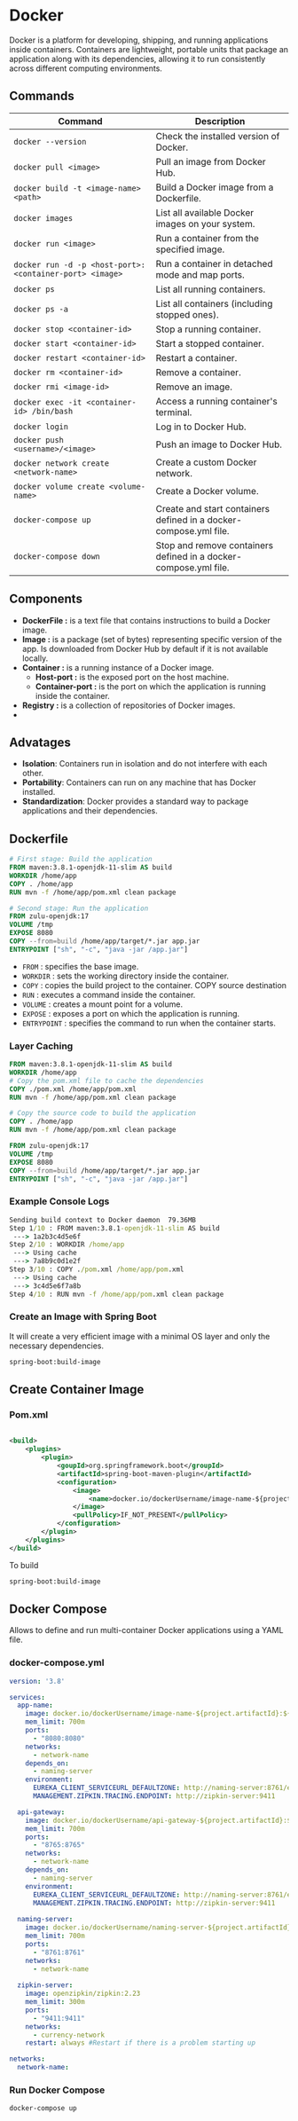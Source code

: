 # Docker

Docker is a platform for developing, shipping, and running applications inside containers.
Containers are lightweight, portable units that package an application along with its dependencies,
allowing it to run consistently across different computing environments.

## Commands

| Command                                                 | Description                                                       |
|---------------------------------------------------------|-------------------------------------------------------------------|
| `docker --version`                                      | Check the installed version of Docker.                            |
| `docker pull <image>`                                   | Pull an image from Docker Hub.                                    |
| `docker build -t <image-name> <path>`                   | Build a Docker image from a Dockerfile.                           |
| `docker images`                                         | List all available Docker images on your system.                  |
| `docker run <image>`                                    | Run a container from the specified image.                         |
| `docker run -d -p <host-port>:<container-port> <image>` | Run a container in detached mode and map ports.                   |
| `docker ps`                                             | List all running containers.                                      |
| `docker ps -a`                                          | List all containers (including stopped ones).                     |
| `docker stop <container-id>`                            | Stop a running container.                                         |
| `docker start <container-id>`                           | Start a stopped container.                                        |
| `docker restart <container-id>`                         | Restart a container.                                              |
| `docker rm <container-id>`                              | Remove a container.                                               |
| `docker rmi <image-id>`                                 | Remove an image.                                                  |
| `docker exec -it <container-id> /bin/bash`              | Access a running container's terminal.                            |
| `docker login`                                          | Log in to Docker Hub.                                             |
| `docker push <username>/<image>`                        | Push an image to Docker Hub.                                      |
| `docker network create <network-name>`                  | Create a custom Docker network.                                   |
| `docker volume create <volume-name>`                    | Create a Docker volume.                                           |
| `docker-compose up`                                     | Create and start containers defined in a docker-compose.yml file. |
| `docker-compose down`                                   | Stop and remove containers defined in a docker-compose.yml file.  |

## Components

- **DockerFile :** is a text file that contains instructions to build a Docker image.
- **Image :** is a package (set of bytes) representing specific version of the app. Is downloaded from Docker Hub by
  default if it is not available locally.
- **Container :** is a running instance of a Docker image.
    - **Host-port :** is the exposed port on the host machine.
    - **Container-port :** is the port on which the application is running inside the container.
- **Registry :** is a collection of repositories of Docker images.
-

## Advatages

- **Isolation**: Containers run in isolation and do not interfere with each other.
- **Portability**: Containers can run on any machine that has Docker installed.
- **Standardization**: Docker provides a standard way to package applications and their dependencies.

## Dockerfile

```dockerfile
# First stage: Build the application
FROM maven:3.8.1-openjdk-11-slim AS build
WORKDIR /home/app
COPY . /home/app
RUN mvn -f /home/app/pom.xml clean package

# Second stage: Run the application
FROM zulu-openjdk:17
VOLUME /tmp
EXPOSE 8080
COPY --from=build /home/app/target/*.jar app.jar
ENTRYPOINT ["sh", "-c", "java -jar /app.jar"]
```

- `FROM` : specifies the base image.
- `WORKDIR` : sets the working directory inside the container.
- `COPY` : copies the build project to the container. COPY source destination
- `RUN` : executes a command inside the container.
- `VOLUME` : creates a mount point for a volume.
- `EXPOSE` : exposes a port on which the application is running.
- `ENTRYPOINT` : specifies the command to run when the container starts.

### Layer Caching

```dockerfile
FROM maven:3.8.1-openjdk-11-slim AS build
WORKDIR /home/app
# Copy the pom.xml file to cache the dependencies
COPY ./pom.xml /home/app/pom.xml
RUN mvn -f /home/app/pom.xml clean package

# Copy the source code to build the application
COPY . /home/app
RUN mvn -f /home/app/pom.xml clean package

FROM zulu-openjdk:17
VOLUME /tmp
EXPOSE 8080
COPY --from=build /home/app/target/*.jar app.jar
ENTRYPOINT ["sh", "-c", "java -jar /app.jar"]
```

### Example Console Logs

```cmd
Sending build context to Docker daemon  79.36MB
Step 1/10 : FROM maven:3.8.1-openjdk-11-slim AS build
 ---> 1a2b3c4d5e6f
Step 2/10 : WORKDIR /home/app
 ---> Using cache
 ---> 7a8b9c0d1e2f
Step 3/10 : COPY ./pom.xml /home/app/pom.xml
 ---> Using cache
 ---> 3c4d5e6f7a8b
Step 4/10 : RUN mvn -f /home/app/pom.xml clean package
```

### Create an Image with Spring Boot

It will create a very efficient image with a minimal OS layer and only the necessary dependencies.

```cmd
spring-boot:build-image
```

## Create Container Image

### Pom.xml

```xml

<build>
    <plugins>
        <plugin>
            <goupId>org.springframework.boot</groupId>
            <artifactId>spring-boot-maven-plugin</artifactId>
            <configuration>
                <image>
                    <name>docker.io/dockerUsername/image-name-${project.artifactId}:${project.version}</name>
                </image>
                <pullPolicy>IF_NOT_PRESENT</pullPolicy>
            </configuration>
        </plugin>
    </plugins>
</build>
```

To build

```cmd
spring-boot:build-image
```

## Docker Compose

Allows to define and run multi-container Docker applications using a YAML file.

### docker-compose.yml

```yaml
version: '3.8'

services:
  app-name:
    image: docker.io/dockerUsername/image-name-${project.artifactId}:${project.version}
    mem_limit: 700m
    ports:
      - "8080:8080"
    networks:
      - network-name
    depends_on:
      - naming-server
    environment:
      EUREKA_CLIENT_SERVICEURL_DEFAULTZONE: http://naming-server:8761/eureka
      MANAGEMENT.ZIPKIN.TRACING.ENDPOINT: http://zipkin-server:9411

  api-gateway:
    image: docker.io/dockerUsername/api-gateway-${project.artifactId}:${project.version}
    mem_limit: 700m
    ports:
      - "8765:8765"
    networks:
      - network-name
    depends_on:
      - naming-server
    environment:
      EUREKA_CLIENT_SERVICEURL_DEFAULTZONE: http://naming-server:8761/eureka
      MANAGEMENT.ZIPKIN.TRACING.ENDPOINT: http://zipkin-server:9411
      
  naming-server:
    image: docker.io/dockerUsername/naming-server-${project.artifactId}:${project.version}
    mem_limit: 700m
    ports:
      - "8761:8761"
    networks:
      - network-name
        
  zipkin-server:
    image: openzipkin/zipkin:2.23
    mem_limit: 300m
    ports:
      - "9411:9411"
    networks:
      - currency-network
    restart: always #Restart if there is a problem starting up

networks:
  network-name:


```

### Run Docker Compose

```cmd
docker-compose up
```